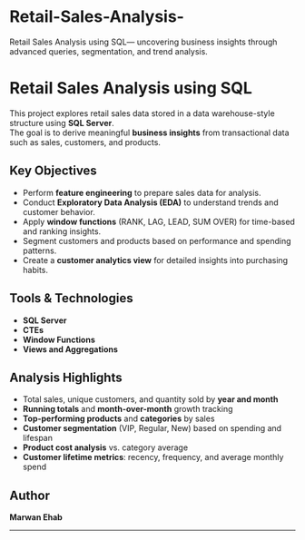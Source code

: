 # Retail-Sales-Analysis-
Retail Sales Analysis using SQL— uncovering business insights through advanced queries, segmentation, and trend analysis.
#  Retail Sales Analysis using SQL

This project explores retail sales data stored in a data warehouse-style structure using **SQL Server**.  
The goal is to derive meaningful **business insights** from transactional data such as sales, customers, and products.

##  Key Objectives
- Perform **feature engineering** to prepare sales data for analysis.  
- Conduct **Exploratory Data Analysis (EDA)** to understand trends and customer behavior.  
- Apply **window functions** (RANK, LAG, LEAD, SUM OVER) for time-based and ranking insights.  
- Segment customers and products based on performance and spending patterns.  
- Create a **customer analytics view** for detailed insights into purchasing habits.

##  Tools & Technologies
- **SQL Server**
- **CTEs**
- **Window Functions**
- **Views and Aggregations**

##  Analysis Highlights
- Total sales, unique customers, and quantity sold by **year and month**  
- **Running totals** and **month-over-month** growth tracking  
- **Top-performing products** and **categories** by sales  
- **Customer segmentation** (VIP, Regular, New) based on spending and lifespan  
- **Product cost analysis** vs. category average  
- **Customer lifetime metrics**: recency, frequency, and average monthly spend

##  Author
**Marwan Ehab**

---

